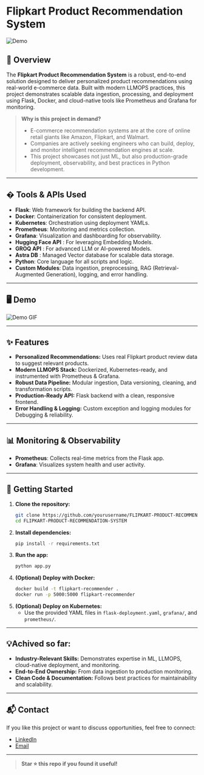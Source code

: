 # Flipkart Product Recommendation System

![Demo](static/demo.gif)

## 🚀 Overview

The **Flipkart Product Recommendation System** is a robust, end-to-end solution designed to deliver personalized product recommendations using real-world e-commerce data. Built with modern LLMOPS practices, this project demonstrates scalable data ingestion, processing, and deployment using Flask, Docker, and cloud-native tools like Prometheus and Grafana for monitoring. 

> **Why is this project in demand?**
>
> - E-commerce recommendation systems are at the core of online retail giants like Amazon, Flipkart, and Walmart.
> - Companies are actively seeking engineers who can build, deploy, and monitor intelligent recommendation engines at scale.
> - This project showcases not just ML, but also production-grade deployment, observability, and best practices in Python development.

---

## �️ Tools & APIs Used

- **Flask**: Web framework for building the backend API.
- **Docker**: Containerization for consistent deployment.
- **Kubernetes**: Orchestration using deployment YAMLs.
- **Prometheus**: Monitoring and metrics collection.
- **Grafana**: Visualization and dashboarding for observability.
- **Hugging Face API** : For leveraging Embedding Models.
- **GROQ API** : For advanced LLM or AI-powered Models.
- **Astra DB** : Managed Vector database for scalable data storage.
- **Python**: Core language for all scripts and logic.
- **Custom Modules**: Data ingestion, preprocessing, RAG (Retrieval-Augmented Generation), logging, and error handling.

---

## 🖥️ Demo

![Demo GIF](Demo.gif)

---

## ✨ Features

- **Personalized Recommendations:** Uses real Flipkart product review data to suggest relevant products.
- **Modern LLMOPS Stack:** Dockerized, Kubernetes-ready, and instrumented with Prometheus & Grafana.
- **Robust Data Pipeline:** Modular ingestion, Data versioning, cleaning, and transformation scripts.
- **Production-Ready API:** Flask backend with a clean, responsive frontend.
- **Error Handling & Logging:** Custom exception and logging modules for Debugging & reliability.

---

## 📊 Monitoring & Observability
- **Prometheus**: Collects real-time metrics from the Flask app.
- **Grafana**: Visualizes system health and user activity.

---

## 🚀 Getting Started

1. **Clone the repository:**
   ```bash
   git clone https://github.com/yourusername/FLIPKART-PRODUCT-RECOMMENDATION-SYSTEM.git
   cd FLIPKART-PRODUCT-RECOMMENDATION-SYSTEM
   ```
2. **Install dependencies:**
   ```bash
   pip install -r requirements.txt
   ```
3. **Run the app:**
   ```bash
   python app.py
   ```
4. **(Optional) Deploy with Docker:**
   ```bash
   docker build -t flipkart-recommender .
   docker run -p 5000:5000 flipkart-recommender
   ```
5. **(Optional) Deploy on Kubernetes:**
   - Use the provided YAML files in `flask-deployment.yaml`, `grafana/`, and `prometheus/`.

---

## 💡Achived so far:
- **Industry-Relevant Skills:** Demonstrates expertise in ML, LLMOPS, cloud-native deployment, and monitoring.
- **End-to-End Ownership:** From data ingestion to production monitoring.
- **Clean Code & Documentation:** Follows best practices for maintainability and scalability.

---

## 📬 Contact

If you like this project or want to discuss opportunities, feel free to connect:
- [LinkedIn](https://www.linkedin.com/in/atharvahatekar)
- [Email](mailto:atharva_hatekar@yahoo.in)

---

> **Star ⭐ this repo if you found it useful!**
